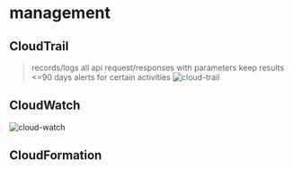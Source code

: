 # management

## CloudTrail
> records/logs all api request/responses with parameters
> keep results <=90 days
> alerts for certain activities
![cloud-trail](https://drive.google.com/uc?id=1cHtzVEDyXErNFeN0veexzmLnEVpe50bb)

## CloudWatch
![cloud-watch](https://drive.google.com/uc?id=1c8PCjrVIlmxtiKvObx_cdS92SU95mMyf)

## CloudFormation
